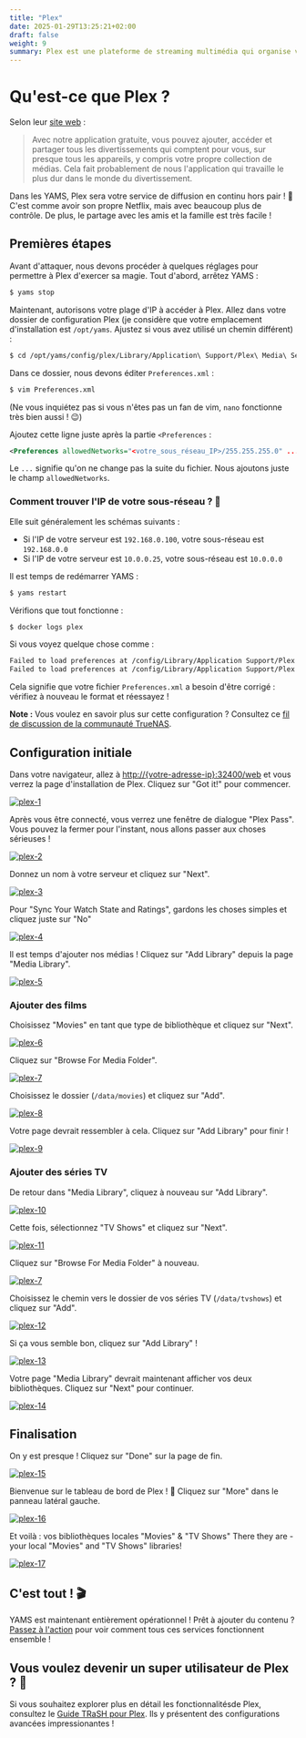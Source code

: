```yaml
---
title: "Plex"
date: 2025-01-29T13:25:21+02:00
draft: false
weight: 9
summary: Plex est une plateforme de streaming multimédia qui organise votre bibliothèque multimédia personnelle et vous permet de la diffuser n'importe où, ainsi que d'accéder à la télévision en direct, à des films et à des émissions.
---
```


# Qu'est-ce que Plex ?

Selon leur [site web](https://www.plex.tv/) :

> Avec notre application gratuite, vous pouvez ajouter, accéder et partager tous les divertissements qui comptent pour vous, sur presque tous les appareils, y compris votre propre collection de médias. Cela fait probablement de nous l'application qui travaille le plus dur dans le monde du divertissement.

Dans les YAMS, Plex sera votre service de diffusion en continu hors pair ! 🌟 C'est comme avoir son propre Netflix, mais avec beaucoup plus de contrôle. De plus, le partage avec les amis et la famille est très facile !

## Premières étapes

Avant d'attaquer, nous devons procéder à quelques réglages pour permettre à Plex d'exercer sa magie. Tout d'abord, arrêtez YAMS :

```bash
$ yams stop
```

Maintenant, autorisons votre plage d'IP à accéder à Plex. Allez dans votre dossier de configuration Plex (je considère que votre emplacement d'installation est `/opt/yams`. Ajustez si vous avez utilisé un chemin différent) :

```bash
$ cd /opt/yams/config/plex/Library/Application\ Support/Plex\ Media\ Server/
```

Dans ce dossier, nous devons éditer `Preferences.xml` :

```bash
$ vim Preferences.xml
```

(Ne vous inquiétez pas si vous n'êtes pas un fan de vim, `nano` fonctionne très bien aussi ! 😉)

Ajoutez cette ligne juste après la partie `<Preferences` :

```xml
<Preferences allowedNetworks="<votre_sous_réseau_IP>/255.255.255.0" ...
```

Le `...` signifie qu'on ne change pas la suite du fichier. Nous ajoutons juste le champ `allowedNetworks`.

### Comment trouver l'IP de votre sous-réseau ? 🤔

Elle suit généralement les schémas suivants :

-   Si l'IP de votre serveur est `192.168.0.100`, votre sous-réseau est `192.168.0.0`
-   Si l'IP de votre serveur est `10.0.0.25`, votre sous-réseau est `10.0.0.0`

Il est temps de redémarrer YAMS :

```bash
$ yams restart
```

Vérifions que tout fonctionne :

```bash
$ docker logs plex
```

Si vous voyez quelque chose comme :

```bash
Failed to load preferences at /config/Library/Application Support/Plex Media Server/Preferences.xml
Failed to load preferences at /config/Library/Application Support/Plex Media Server/Preferences.xml
```

Cela signifie que votre fichier `Preferences.xml` a besoin d'être corrigé : vérifiez à nouveau le format et réessayez !

**Note :** Vous voulez en savoir plus sur cette configuration ? Consultez ce [fil de discussion de la communauté TrueNAS](https://www.truenas.com/community/threads/plex-not-authorized-you-do-not-have-access-to-this-server.96858/).

## Configuration initiale

Dans votre navigateur, allez à [http://{votre-adresse-ip}:32400/web]() et vous verrez la page d'installation de Plex. Cliquez sur "Got it!" pour commencer.

[![plex-1](/pics/plex-1.png)](/pics/plex-1.png)

Après vous être connecté, vous verrez une fenêtre de dialogue "Plex Pass". Vous pouvez la fermer pour l'instant, nous allons passer aux choses sérieuses !

[![plex-2](/pics/plex-2.png)](/pics/plex-2.png)

Donnez un nom à votre serveur et cliquez sur "Next".

[![plex-3](/pics/plex-3.png)](/pics/plex-3.png)

Pour "Sync Your Watch State and Ratings", gardons les choses simples et cliquez juste sur "No"

[![plex-4](/pics/plex-4.png)](/pics/plex-4.png)

Il est temps d'ajouter nos médias ! Cliquez sur "Add Library" depuis la page "Media Library".

[![plex-5](/pics/plex-5.png)](/pics/plex-5.png)

### Ajouter des films

Choisissez "Movies" en tant que type de bibliothèque et cliquez sur "Next".

[![plex-6](/pics/plex-6.png)](/pics/plex-6.png)

Cliquez sur "Browse For Media Folder".

[![plex-7](/pics/plex-7.png)](/pics/plex-7.png)

Choisissez le dossier (`/data/movies`) et cliquez sur "Add".

[![plex-8](/pics/plex-8.png)](/pics/plex-8.png)

Votre page devrait ressembler à cela. Cliquez sur "Add Library" pour finir !

[![plex-9](/pics/plex-9.png)](/pics/plex-9.png)

### Ajouter des séries TV

De retour dans "Media Library", cliquez à nouveau sur "Add Library".

[![plex-10](/pics/plex-10.png)](/pics/plex-10.png)

Cette fois, sélectionnez "TV Shows" et cliquez sur "Next".

[![plex-11](/pics/plex-11.png)](/pics/plex-11.png)

Cliquez sur "Browse For Media Folder" à nouveau.

[![plex-7](/pics/plex-7.png)](/pics/plex-7.png)

Choisissez le chemin vers le dossier de vos séries TV (`/data/tvshows`) et cliquez sur "Add".

[![plex-12](/pics/plex-12.png)](/pics/plex-12.png)

Si ça vous semble bon, cliquez sur "Add Library" !

[![plex-13](/pics/plex-13.png)](/pics/plex-13.png)

Votre page "Media Library" devrait maintenant afficher vos deux bibliothèques. Cliquez sur "Next" pour continuer.

[![plex-14](/pics/plex-14.png)](/pics/plex-14.png)

## Finalisation

On y est presque ! Cliquez sur "Done" sur la page de fin.

[![plex-15](/pics/plex-15.png)](/pics/plex-15.png)

Bienvenue sur le tableau de bord de Plex ! 🎉 Cliquez sur "More" dans le panneau latéral gauche.

[![plex-16](/pics/plex-16.png)](/pics/plex-16.png)

Et voilà : vos bibliothèques locales "Movies" & "TV Shows"
There they are - your local "Movies" and "TV Shows" libraries!

[![plex-17](/pics/plex-17.png)](/pics/plex-17.png)

## C'est tout ! 🎬

YAMS est maintenant entièrement opérationnel ! Prêt à ajouter du contenu ? [Passez à l'action](/config/running-everything-together) pour voir comment tous ces services fonctionnent ensemble !

## Vous voulez devenir un super utilisateur de Plex ? 💪

Si vous souhaitez explorer plus en détail les fonctionnalitésde Plex, consultez le [Guide TRaSH pour Plex](https://trash-guides.info/Plex/). Ils y présentent des configurations avancées impressionantes !
